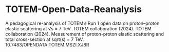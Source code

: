 # TOTEM-Open-Data-Reanalysis
A pedagogical re-analysis of TOTEM’s Run 1 open data on proton–proton elastic scattering at √s = 7 TeV. TOTEM collaboration (2024). 
TOTEM collaboration (2024). Measurement of proton-proton elastic scattering and total cross-section at sqrt(s) = 7 TeV.
10.7483/OPENDATA.TOTEM.MSZI.XJ8R
